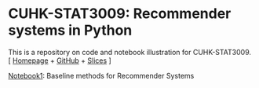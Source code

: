 # **CUHK**-**STAT3009**: Recommender systems in Python

This is a repository on code and notebook illustration for CUHK-STAT3009. [ [Homepage](https://www.bendai.org/STAT3009/) + [GitHub](https://github.com/statmlben/CUHK-STAT3009) + [Slices]() ]

[Notebook1](notebook1.ipynb): Baseline methods for Recommender Systems